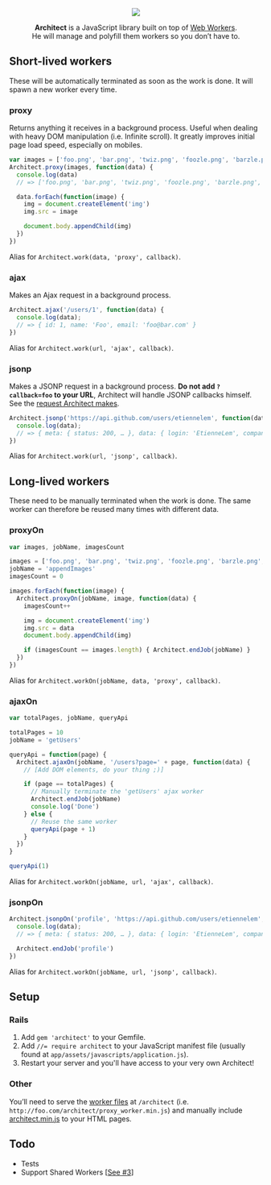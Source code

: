 <p align="center">
  <a href="https://github.com/EtienneLem/architect">
    <img src="https://f.cloud.github.com/assets/436043/856991/59ff07ce-f547-11e2-9a89-74501d0878c3.png">
  </a>
</p>

<p align="center">
  <strong>Architect</strong> is a JavaScript library built on top of <a href="http://www.whatwg.org/specs/web-apps/current-work/multipage/workers.html">Web Workers</a>.<br>
  He will manage and polyfill them workers so you don’t have to.
</p>

## Short-lived workers
These will be automatically terminated as soon as the work is done. It will spawn a new worker every time.

### proxy
Returns anything it receives in a background process. Useful when dealing with heavy DOM manipulation (i.e. Infinite scroll). It greatly improves initial page load speed, especially on mobiles.

```js
var images = ['foo.png', 'bar.png', 'twiz.png', 'foozle.png', 'barzle.png', 'twizle.png']
Architect.proxy(images, function(data) {
  console.log(data)
  // => ['foo.png', 'bar.png', 'twiz.png', 'foozle.png', 'barzle.png', 'twizle.png']

  data.forEach(function(image) {
    img = document.createElement('img')
    img.src = image

    document.body.appendChild(img)
  })
})
```

Alias for `Architect.work(data, 'proxy', callback)`.

### ajax
Makes an Ajax request in a background process.

```js
Architect.ajax('/users/1', function(data) {
  console.log(data);
  // => { id: 1, name: 'Foo', email: 'foo@bar.com' }
})
```

Alias for `Architect.work(url, 'ajax', callback)`.

### jsonp
Makes a JSONP request in a background process. **Do not add `?callback=foo` to your URL**, Architect will handle JSONP callbacks himself. See the [request Architect makes](https://api.github.com/users/etiennelem?callback=architect_jsonp).

```js
Architect.jsonp('https://api.github.com/users/etiennelem', function(data) {
  console.log(data);
  // => { meta: { status: 200, … }, data: { login: 'EtienneLem', company: 'Heliom', … } }
})
```

Alias for `Architect.work(url, 'jsonp', callback)`.

## Long-lived workers
These need to be manually terminated when the work is done. The same worker can therefore be reused many times with different data.

### proxyOn
```js
var images, jobName, imagesCount

images = ['foo.png', 'bar.png', 'twiz.png', 'foozle.png', 'barzle.png', 'twizle.png']
jobName = 'appendImages'
imagesCount = 0

images.forEach(function(image) {
  Architect.proxyOn(jobName, image, function(data) {
    imagesCount++

    img = document.createElement('img')
    img.src = data
    document.body.appendChild(img)

    if (imagesCount == images.length) { Architect.endJob(jobName) }
  })
})
```

Alias for `Architect.workOn(jobName, data, 'proxy', callback)`.

### ajaxOn
```js
var totalPages, jobName, queryApi

totalPages = 10
jobName = 'getUsers'

queryApi = function(page) {
  Architect.ajaxOn(jobName, '/users?page=' + page, function(data) {
    // [Add DOM elements, do your thing ;)]

    if (page == totalPages) {
      // Manually terminate the 'getUsers' ajax worker
      Architect.endJob(jobName)
      console.log('Done')
    } else {
      // Reuse the same worker
      queryApi(page + 1)
    }
  })
}

queryApi(1)
```

Alias for `Architect.workOn(jobName, url, 'ajax', callback)`.

### jsonpOn
```js
Architect.jsonpOn('profile', 'https://api.github.com/users/etiennelem', function(data) {
  console.log(data);
  // => { meta: { status: 200, … }, data: { login: 'EtienneLem', company: 'Heliom', … } }

  Architect.endJob('profile')
})
```

Alias for `Architect.workOn(jobName, url, 'jsonp', callback)`.

## Setup
### Rails
1. Add `gem 'architect'` to your Gemfile.
2. Add `//= require architect` to your JavaScript manifest file (usually found at `app/assets/javascripts/application.js`).
3. Restart your server and you'll have access to your very own Architect!

### Other
You’ll need to serve the [worker files](/static/workers) at `/architect` (i.e. `http://foo.com/architect/proxy_worker.min.js`) and manually include [architect.min.js](/static/architect.min.js) to your HTML pages.

## Todo
- Tests
- Support Shared Workers [[See #3](https://github.com/EtienneLem/architect/issues/3)]
